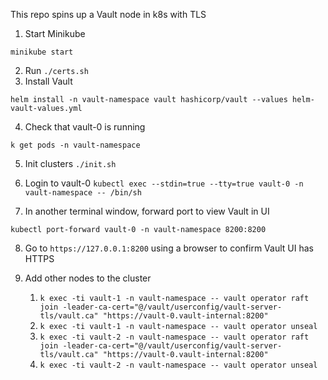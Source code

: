 This repo spins up a Vault node in k8s with TLS
1. Start Minikube

`minikube start`

2. Run `./certs.sh`
3. Install Vault

`helm install -n vault-namespace vault hashicorp/vault --values helm-vault-values.yml`

4. Check that vault-0 is running

`k get pods -n vault-namespace`

5. Init clusters
`./init.sh`

6. Login to vault-0
`kubectl exec --stdin=true --tty=true vault-0 -n vault-namespace -- /bin/sh`

7. In another terminal window, forward port to view Vault in UI

`kubectl port-forward vault-0 -n vault-namespace 8200:8200`

8. Go to `https://127.0.0.1:8200` using a browser to confirm Vault UI has HTTPS

9.  Add other nodes to the cluster
    1.  `k exec -ti vault-1 -n vault-namespace -- vault operator raft join -leader-ca-cert="@/vault/userconfig/vault-server-tls/vault.ca" "https://vault-0.vault-internal:8200"`
    2.  `k exec -ti vault-1 -n vault-namespace -- vault operator unseal`
    3.  `k exec -ti vault-2 -n vault-namespace -- vault operator raft join -leader-ca-cert="@/vault/userconfig/vault-server-tls/vault.ca" "https://vault-0.vault-internal:8200"`
    4.  `k exec -ti vault-2 -n vault-namespace -- vault operator unseal`




